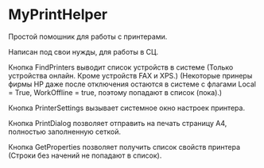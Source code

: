 # MyPrintHelper
Простой помошник для работы с принтерами.

Написан под свои нужды, для работы в СЦ.

Кнопка FindPrinters выводит список устройств в системе (Только устройства онлайн. Кроме устройств FAX и XPS.)
(Некоторые принеры фирмы НР даже после отключения остаются в системе с флагами Local = True, WorkOffline = true, поэтому попадают в список (пока).)

Кнопка PrinterSettings вызывает системное окно настроек принтера.

Кнопка PrintDialog позволяет отправить на печать страницу А4, полностью заполненную сеткой.

Кнопка GetProperties позволяет получить список свойств принтера (Строки без начений не попадают в список).



